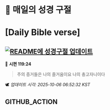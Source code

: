 # 🙏 매일의 성경 구절
# [Daily Bible verse]
## [![README에 성경구절 업데이트](https://github.com/DONGSUKA/first_test/actions/workflows/update-readme-bible.yml/badge.svg)](https://github.com/DONGSUKA/first_test/actions/workflows/update-readme-bible.yml)
<!-- START_BIBLE_VERSE -->
📖 **시편 119:24**
> 주의 증거들은 나의 즐거움이요 나의 충고자니이다

🕊️ _업데이트 시각: 2025-10-06 06:52:32 KST_
  <!-- END_BIBLE_VERSE -->
## GITHUB_ACTION
